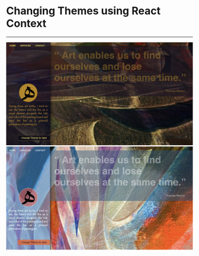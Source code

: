 <h1>Changing Themes using React Context </h1>
<hr>

<img src="./src/img/dark.png" />
<img src="./src/img/light.png" />
